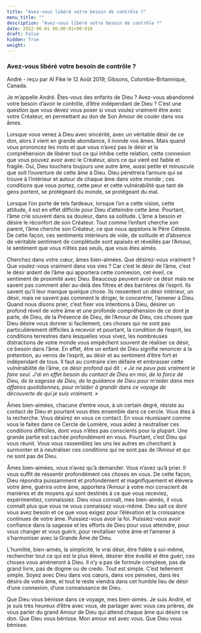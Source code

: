 ```yaml
---
title: "Avez-vous libéré votre besoin de contrôle ?"
menu_title: ""
description: "Avez-vous libéré votre besoin de contrôle ?"
date: 2022-06-01 06:00:01+00:810
draft: False
hidden: True
weight:
---
```

### Avez-vous libéré votre besoin de contrôle ?

André - reçu par Al Fike le 12 Août 2019, Gibsons, Colombie-Britannique, Canada.

Je m’appelle André. Êtes-vous des enfants de Dieu ? Avez-vous abandonné votre besoin d’avoir le contrôle, d’être indépendant de Dieu ? C’est une question que vous devez vous poser si vous voulez vraiment être avec votre Créateur, en permettant au don de Son Amour de couler dans vos âmes.

Lorsque vous venez à Dieu avec sincérité, avec un véritable désir de ce don, alors il vient en grande abondance, il inonde vos âmes. Mais quand vous prononcez les mots et que vous n’avez pas le désir et la compréhension de libérer tout ce qui inhibe cette relation, cette connexion que vous pouvez avoir avec le Créateur, alors ce qui vient est faible et fragile. Oui, Dieu touchera toujours une autre âme, aussi petite et minuscule que soit l’ouverture de cette âme à Dieu. Dieu pénétrera l’armure qui se trouve à l’intérieur et autour de chaque âme dans votre monde ; ces conditions que vous portez, cette peur et cette vulnérabilité que tant de gens portent, se protégeant du monde, se protégeant du mal.

Lorsque l’on porte de tels fardeaux, lorsque l’on a cette vision, cette attitude, il est en effet difficile pour Dieu d’atteindre cette âme. Pourtant, l’âme crie souvent dans sa douleur, dans sa solitude. L’âme a besoin et désire le réconfort de son Créateur. Tout comme l’enfant cherche son parent, l’âme cherche son Créateur, ce que nous appelons le Père Céleste. De cette façon, ces sentiments intérieurs de vide, de solitude et d’absence de véritable sentiment de complétude sont apaisés et réveillés par l’Amour, le sentiment que vous n’êtes pas seuls, que vous êtes aimés.

Cherchez dans votre cœur, âmes bien-aimées. Que désirez-vous vraiment ? Que voulez-vous vraiment dans vos vies ? Car c’est le désir de l’âme, c’est le désir ardent de l’âme qui apportera cette connexion, cet éveil, ce sentiment de proximité avec Dieu. Beaucoup peuvent avoir ce désir mais ne savent pas comment aller au-delà des filtres et des barrières de l’esprit. Ils savent qu’il leur manque quelque chose. Ils ressentent un désir intérieur, un désir, mais ne savent pas comment le diriger, le concentrer, l’amener à Dieu. Quand nous disons prier, c’est fixer vos intentions à Dieu, désirer un profond réveil de votre âme et une profonde compréhension de ce dont je parle, de Dieu, de la Présence de Dieu, de l’Amour de Dieu, ces choses que Dieu désire vous donner si facilement, ces choses qui ne sont pas particulièrement difficiles à recevoir et pourtant, la condition de l’esprit, les conditions terrestres dans lesquelles vous vivez, les nombreuses distractions de votre monde vous empêchent souvent de réaliser ce désir, ce besoin dans l’âme. En effet, être un enfant de Dieu signifie renoncer à la prétention, au vernis de l’esprit, au désir et au sentiment d’être fort et indépendant de tous. Il faut au contraire s’en défaire et embrasser cette vulnérabilité de l’âme, ce désir profond qui dit : *« Je ne peux pas vraiment le faire seul. J’ai en effet besoin du contact de Dieu en moi, de la force de Dieu, de la sagesse de Dieu, de la guidance de Dieu pour m’aider dans mes affaires quotidiennes, pour m’aider à grandir dans ce voyage de découverte de qui je suis vraiment. »*

Âmes bien-aimées, chacune d’entre vous, à un certain degré, résiste au contact de Dieu et pourtant vous êtes ensemble dans ce cercle. Vous êtes à la recherche. Vous désirez en vous ce contact. En vous réunissant comme vous le faites dans ce Cercle de Lumière, vous aidez à neutraliser ces conditions difficiles, dont vous n’êtes pas conscients pour la plupart. Une grande partie est cachée profondément en vous. Pourtant, c’est Dieu qui vous réunit. Vous vous rassemblez les uns les autres en cherchant à surmonter et à neutraliser ces conditions qui ne sont pas de l’Amour et qui ne sont pas de Dieu.

Âmes bien-aimées, vous n’avez qu’à demander. Vous n’avez qu’à prier. Il vous suffit de ressentir profondément ces choses en vous. De cette façon, Dieu répondra puissamment et profondément et magnifiquement et élèvera votre âme, guérira votre âme, apportera l’Amour à votre moi conscient de manières et de moyens qui sont destinés à ce que vous receviez, expérimentiez, connaissiez.
Dieu vous connaît, mes bien-aimés, il vous connaît plus que vous ne vous connaissez vous-même. Dieu sait ce dont vous avez besoin et ce que vous exigez pour l’élévation et la croissance continues de votre âme. Puissiez-vous avoir la foi. Puissiez-vous avoir confiance dans la sagesse et les efforts de Dieu pour vous atteindre, pour vous changer et vous guérir, pour revitaliser votre âme et l’amener à s’harmoniser avec la Grande Âme de Dieu.

L’humilité, bien-aimés, la simplicité, le vrai désir, être fidèle à soi-même, rechercher tout ce qui est le plus élevé, désirer être éveillé et être guéri, ces choses vous amèneront à Dieu. Il n’y a pas de formule complexe, pas de grand livre, pas de dogme ou de credo. Tout est simple. C’est tellement simple. Soyez avec Dieu dans vos cœurs, dans vos pensées, dans les désirs de votre âme, et tout le reste viendra dans cet humble lieu de désir d’une connexion, d’une connaissance de Dieu.

Que Dieu vous bénisse dans ce voyage, mes bien-aimés. Je suis André, et je suis très heureux d’être avec vous, de partager avec vous ces prières, de vous parler du grand Amour de Dieu qui attend chaque âme qui désire ce don. Que Dieu vous bénisse. Mon amour est avec vous. Que Dieu vous bénisse.
